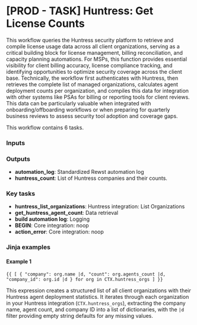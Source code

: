 # \[PROD - TASK] Huntress: Get License Counts

This workflow queries the Huntress security platform to retrieve and compile license usage data across all client organizations, serving as a critical building block for license management, billing reconciliation, and capacity planning automations. For MSPs, this function provides essential visibility for client billing accuracy, license compliance tracking, and identifying opportunities to optimize security coverage across the client base. Technically, the workflow first authenticates with Huntress, then retrieves the complete list of managed organizations, calculates agent deployment counts per organization, and compiles this data for integration with other systems like PSAs for billing or reporting tools for client reviews. This data can be particularly valuable when integrated with onboarding/offboarding workflows or when preparing for quarterly business reviews to assess security tool adoption and coverage gaps.

This workflow contains 6 tasks.

### Inputs

### Outputs

* **automation\_log**: Standardized Rewst automation log
* **huntress\_count**: List of Huntress companies and their counts.

### Key tasks

* **huntress\_list\_organizations**: Huntress integration: List Organizations
* **get\_huntress\_agent\_count**: Data retrieval
* **build automation log**: Logging
* **BEGIN**: Core integration: noop
* **action\_error**: Core integration: noop

### Jinja examples

#### Example 1

```jinja
{{ [ { "company": org.name |d, "count": org.agents_count |d, "company_id": org.id |d } for org in CTX.huntress_orgs ] }}
```

This expression creates a structured list of all client organizations with their Huntress agent deployment statistics. It iterates through each organization in your Huntress integration (`CTX.huntress_orgs`), extracting the company name, agent count, and company ID into a list of dictionaries, with the `|d` filter providing empty string defaults for any missing values.
